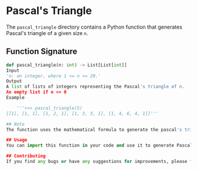 # Pascal's Triangle

The `pascal_triangle` directory contains a Python function that generates Pascal's triangle of a given size `n`.

## Function Signature
```python
def pascal_triangle(n: int) -> List[List[int]]
Input
'n: an integer, where 1 <= n <= 20.'
Output
A list of lists of integers representing the Pascal's triangle of n.
An empty list if n <= 0
Example

    '''>>> pascal_triangle(5)
[[1], [1, 1], [1, 2, 1], [1, 3, 3, 1], [1, 4, 6, 4, 1]]'''

## Note
The function uses the mathematical formula to generate the pascal's triangle, where the element at ith row and jth column is 'C(i, j) = C(i-1, j-1) + C(i-1, j) .'

## Usage
You can import this function in your code and use it to generate Pascal's triangle for any given input.

## Contributing
If you find any bugs or have any suggestions for improvements, please feel free to submit an issue or a pull request.

